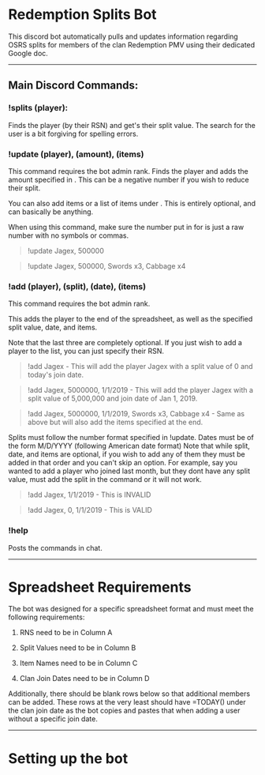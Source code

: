 # Redemption Splits Bot
This discord bot automatically pulls and updates information regarding OSRS splits for members of the clan Redemption PMV using their dedicated Google doc. 

---

## Main Discord Commands:

### **!splits (player)**:
Finds the player (by their RSN) and get's their split value. The search for the user is a bit forgiving for spelling errors. 

### **!update (player), (amount), (items)**
This command requires the bot admin rank.
Finds the player and adds the amount specified in <amount>. This can be a negative number if you wish to reduce their split. 
  
You can also add items or a list of items under <item>. This is entirely optional, and can basically be anything. 
  
When using this command, make sure the number put in for <amount> is just a raw number with no symbols or commas.
  
> !update Jagex, 500000

> !update Jagex, 500000, Swords x3, Cabbage x4

### **!add (player), (split), (date), (items)**
This command requires the bot admin rank.

This adds the player to the end of the spreadsheet, as well as the specified split value, date, and items. 

Note that the last three are completely optional. If you just wish to add a player to the list, you can just specify their RSN.

> !add Jagex - This will add the player Jagex with a split value of 0 and today's join date.

> !add Jagex, 5000000, 1/1/2019 - This will add the player Jagex with a split value of 5,000,000 and join date of Jan 1, 2019.

> !add Jagex, 5000000, 1/1/2019, Swords x3, Cabbage x4 - Same as above but will also add the items specified at the end.

Splits must follow the number format specified in !update. Dates must be of the form M/D/YYYY (following American date format)
Note that while split, date, and items are optional, if you wish to add any of them they must be added in that order and you can't skip an option. For example, say you wanted to add a player who joined last month, but they dont have any split value, must add the split in the command or it will not work.

> !add Jagex, 1/1/2019 - This is INVALID

> !add Jagex, 0, 1/1/2019 - This is VALID

### **!help**
Posts the commands in chat.

---

# Spreadsheet Requirements
The bot was designed for a specific spreadsheet format and must meet the following requirements:

1. RNS need to be in Column A

2. Split Values need to be in Column B

3. Item Names need to be in Column C

4. Clan Join Dates need to be in Column D

Additionally, there should be blank rows below so that additional members can be added. These rows at the very least should have =TODAY() under the clan join date as the bot copies and pastes that when adding a user without a specific join date. 

---

# Setting up the bot

<ADD BELOW>









